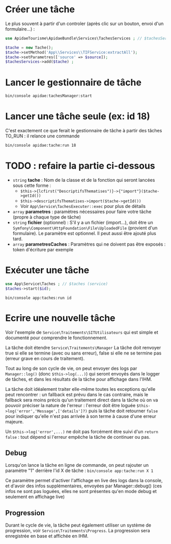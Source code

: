 # Créer une tâche
Le plus souvent à partir d'un controler (après clic sur un bouton, envoi d'un formulaire...) :

```php
use ApidaeTourisme\ApidaeBundle\Services\TachesServices ; // $tachesServices (service)

$tache = new Tache();
$tache->setMethod('App\\Services\\TIFService:extractAll');
$tache->setParametres(['source' => $source]);
$tachesServices->add($tache) ;
```

# Lancer le gestionnaire de tâche
```bash
bin/console apidae:tachesManager:start
```

# Lancer une tâche seule (ex: id 18)
C'est exactement ce que ferait le gestionnaire de tâche à partir des tâches TO_RUN : il relance une commande
```bash
bin/console apidae:tache:run 18
```

# TODO : refaire la partie ci-dessous

- `string` **tache** : Nom de la classe et de la fonction qui seront lancées sous cette forme :
    - `$this->{lcfirst("DescriptifsThematises")}->{"import"}($tache->getId())`
    - `$this->descriptifsThematises->import($tache->getId())`
    - Voir `App\Service\TachesExecuter::exec` pour plus de détails
- `array` **parametres** : paramètres nécessaires pour faire votre tâche (propre à chaque type de tâche)
- `string` **fichier** (optionnel) : S'il y a un fichier (import...), doit être un `Symfony\Component\HttpFoundation\File\UploadedFile` (provient d'un formulaire). Le paramètre est optionnel. Il peut aussi être ajouté plus tard.
- `array` **parametresCaches** : Paramètres qui ne doivent pas être exposés : token d'écriture par exemple

# Exécuter une tâche
```php
use App\Service\Taches ; // $taches (service)
$taches->start($id);
```
```shell
bin/console app:taches:run id
```

# Ecrire une nouvelle tâche
Voir l'exemple de `Service\Traitements\SITUtilisateurs` qui est simple et documenté pour comprendre le fonctionnement.

La tâche doit étendre `Service\Traitements\Manager`
La tâche doit renvoyer true si elle se termine (avec ou sans erreur), false si elle ne se termine pas (erreur grave en cours de traitement).

Tout au long de son cycle de vie, on peut envoyer des logs par `Manager::log()` (donc `$this->log(...)`) qui seront envoyés dans le logger de tâches, et dans les résultats de la tâche pour affichage dans l'IHM.

La tâche doit idéalement traiter elle-même toutes les exceptions qu'elle peut rencontrer : un fallback est prévu dans le cas contraire, mais le fallback sera moins précis qu'un traitement direct dans la tâche où on va pouvoir préciser la nature de l'erreur : l'erreur doit être loguée `$this->log('error','Message',['details']?)` puis la tâche doit retourner `false` pour indiquer qu'elle n'est pas arrivée à son terme à cause d'une erreur majeure.

Un `$this->log('error',...)` ne doit pas forcément être suivi d'un `return false` : tout dépend si l'erreur empêche la tâche de continuer ou pas.

## Debug
Lorsqu'on lance la tâche en ligne de commande, on peut rajouter un paramètre "1" derrière l'id X de tâche :
`bin/console app:tache:run X 1`

Ce paramètre permet d'activer l'affichage en live des logs dans la console, et d'avoir des infos supplémentaires, envoyées par Manager::debug() (ces infos ne sont pas loguées, elles ne sont présentes qu'en mode debug et seulement en affichage live)

## Progression
Durant le cycle de vie, la tâche peut également utiliser un système de progression, voir `Service\Traitements\Progress`. La progression sera enregistrée en base et affichée en IHM.